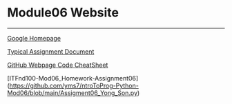 # Module06 Website
---
[Google Homepage](https://www.google.com "Google's Homepage")

[Typical Assignment Document](https://github.com/rootrUW/ITFnd100-Mod06/blob/master/_A_Typical_Assignment_Document.pdf)

[GitHub Webpage Code CheatSheet](https://github.com/adam-p/markdown-here/wiki/Markdown-Here-Cheatsheet)

[ITFnd100-Mod06_Homework-Assignment06] (https://github.com/yms7/ntroToProg-Python-Mod06/blob/main/Assigment06_Yong_Son.py)

